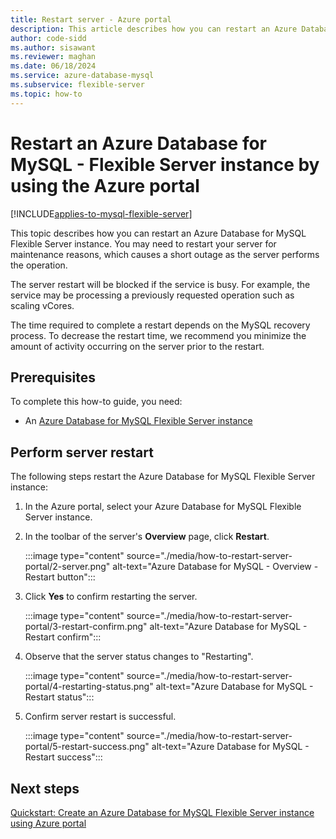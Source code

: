 ```yaml
---
title: Restart server - Azure portal
description: This article describes how you can restart an Azure Database for MySQL - Flexible Server instance by using the Azure portal.
author: code-sidd
ms.author: sisawant
ms.reviewer: maghan
ms.date: 06/18/2024
ms.service: azure-database-mysql
ms.subservice: flexible-server
ms.topic: how-to
---
```


# Restart an Azure Database for MySQL - Flexible Server instance by using the Azure portal

[!INCLUDE[applies-to-mysql-flexible-server](../includes/applies-to-mysql-flexible-server.md)]

This topic describes how you can restart an Azure Database for MySQL Flexible Server instance. You may need to restart your server for maintenance reasons, which causes a short outage as the server performs the operation.

The server restart will be blocked if the service is busy. For example, the service may be processing a previously requested operation such as scaling vCores.

The time required to complete a restart depends on the MySQL recovery process. To decrease the restart time, we recommend you minimize the amount of activity occurring on the server prior to the restart.

## Prerequisites

To complete this how-to guide, you need:
- An [Azure Database for MySQL Flexible Server instance](quickstart-create-server-portal.md)


## Perform server restart

The following steps restart the Azure Database for MySQL Flexible Server instance:

1. In the Azure portal, select your Azure Database for MySQL Flexible Server instance.

2. In the toolbar of the server's **Overview** page, click **Restart**.

   :::image type="content" source="./media/how-to-restart-server-portal/2-server.png" alt-text="Azure Database for MySQL - Overview - Restart button":::

3. Click **Yes** to confirm restarting the server.

   :::image type="content" source="./media/how-to-restart-server-portal/3-restart-confirm.png" alt-text="Azure Database for MySQL - Restart confirm":::

4. Observe that the server status changes to "Restarting".

   :::image type="content" source="./media/how-to-restart-server-portal/4-restarting-status.png" alt-text="Azure Database for MySQL - Restart status":::

5. Confirm server restart is successful.

   :::image type="content" source="./media/how-to-restart-server-portal/5-restart-success.png" alt-text="Azure Database for MySQL - Restart success":::

## Next steps

[Quickstart: Create an Azure Database for MySQL Flexible Server instance using Azure portal](quickstart-create-server-portal.md)
